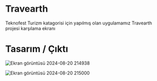 # Travearth 
Teknofest Turizm katagorisi için yapılmış olan uygulamamız Travearth projesi karşılama ekranı


# Tasarım / Çıktı

![Ekran görüntüsü 2024-08-20 214938](https://github.com/user-attachments/assets/63bd06da-f1e6-440b-b7ad-6d8fb1023f2d)


![Ekran görüntüsü 2024-08-20 215000](https://github.com/user-attachments/assets/9a179e73-de60-4a32-8800-3e60fc6ba794)
